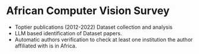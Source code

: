 # African Computer Vision Survey

* Toptier publications (2012-2022) Dataset collection and analysis
* LLM based identification of Dataset papers.
* Automatic authors verification to check at least one institution the author affiliated with is in Africa.
